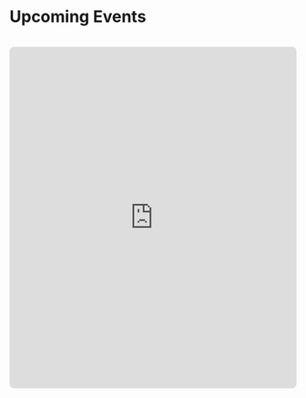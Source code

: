 # Upcoming Events

<br/>

<iframe src="https://calendar.google.com/calendar/embed?height=600&wkst=1&bgcolor=%23ffffff&ctz=Europe%2FOslo&showTitle=0&showNav=1&showDate=1&showPrint=0&showTabs=0&showCalendars=0&showTz=0&src=NDQ1NDU3YjA4YzE3MjI5ZmIyZGM1NzM0NDYwMDM4YzYxOGJiOTg1ZDgyYzAxZjk1YTYwNTAwMWZmOTEyYmJlMEBncm91cC5jYWxlbmRhci5nb29nbGUuY29t&color=%23C0CA33" style="width: 100%; border-radius: 8px" height="600" frameborder="0" scrolling="no"></iframe>
